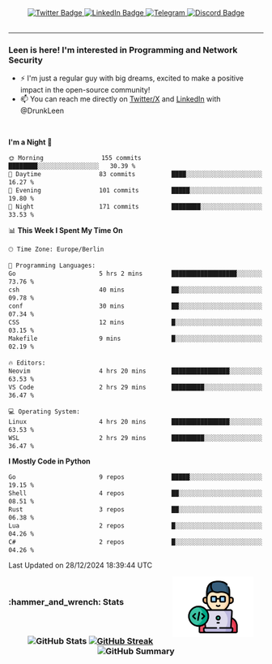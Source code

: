 <div id="badges" align="center">
  <a href="https://twitter.com/DrunkLeen">
    <img src="https://img.shields.io/badge/Twitter-blue?style=for-the-badge&logo=twitter&logoColor=white" alt="Twitter Badge"/>
  </a>
  <a href="https://www.instagram.com/reza.df.x">  
    <img src="https://img.shields.io/badge/LinkedIn-skyblue?style=for-the-badge&logo=LinkedIn&logoColor=black" alt="LinkedIn Badge"/>
  </a>
  <a href="http://telegram.me/rezadfx">
    <img src="https://img.shields.io/badge/Telegram-white?style=for-the-badge&logo=telegram&logoColor=blue" alt=Telegram Badge"/>
  </a>
  <a href="https://discord.com/users/DrunkLeen">
    <img src="https://img.shields.io/badge/Discord-gray?style=for-the-badge&logo=discord&logoColor=white" alt="Discord Badge"/>
  </a>
  <br>
  <img src="https://komarev.com/ghpvc/?username=drunkleen&style=flat-square&color=red" alt=""/>
</div>


---


### <summary><b> Leen is here! I'm interested in Programming and Network Security</b></summary>

- :zap: I'm just a regular guy with big dreams, excited to make a positive impact in the open-source community!
- :mailbox: You can reach me directly on [Twitter/X](https://twitter.com/DrunkLeen) and [LinkedIn](https://www.linkedin.com/in/drunkleen/) with @DrunkLeen

<br>

<!-- <details>
<summary><b>:gear: &nbsp;Git statistics</b></summary>
<br>

[![Top Langs](https://github-readme-stats.vercel.app/api/top-langs/?username=drunkleen&layout=compact&theme=github_dark#gh-dark-mode-only)](https://github.com/drunkleen/github-readme-stats)
[![Top Langs](https://github-readme-stats.vercel.app/api/top-langs/?username=drunkleen&layout=compact&theme=vue#gh-light-mode-only)](https://github.com/drunkleen/github-readme-stats)
[![DrunkLeen's GitHub stats-Dark](https://github-readme-stats.vercel.app/api?username=drunkleen&show_icons=true&theme=github_dark#gh-dark-mode-only)](https://github.com/drunkleen/)
[![DrunkLeen's GitHub stats-Light](https://github-readme-stats.vercel.app/api?username=drunkleen&show_icons=true&theme=vue#gh-light-mode-only)](https://github.com/drunkleen/github-readme-stats)
[![willianrod's wakatime stats](https://github-readme-stats.vercel.app/api/wakatime?username=drunkleen&theme=github_dark#gh-dark-mode-only)](https://github.com/drunkleen/github-readme-stats)
[![willianrod's wakatime stats](https://github-readme-stats.vercel.app/api/wakatime?username=drunkleen&layout=compact&theme=vue#gh-light-mode-only)](https://github.com/drunkleen/github-readme-stats)

</details> -->


<!--START_SECTION:waka-->
**I'm a Night 🦉** 

```text
🌞 Morning                155 commits         ████████░░░░░░░░░░░░░░░░░   30.39 % 
🌆 Daytime                83 commits          ████░░░░░░░░░░░░░░░░░░░░░   16.27 % 
🌃 Evening                101 commits         █████░░░░░░░░░░░░░░░░░░░░   19.80 % 
🌙 Night                  171 commits         ████████░░░░░░░░░░░░░░░░░   33.53 % 
```


📊 **This Week I Spent My Time On** 

```text
🕑︎ Time Zone: Europe/Berlin

💬 Programming Languages: 
Go                       5 hrs 2 mins        ██████████████████░░░░░░░   73.76 % 
csh                      40 mins             ██░░░░░░░░░░░░░░░░░░░░░░░   09.78 % 
conf                     30 mins             ██░░░░░░░░░░░░░░░░░░░░░░░   07.34 % 
CSS                      12 mins             █░░░░░░░░░░░░░░░░░░░░░░░░   03.15 % 
Makefile                 9 mins              █░░░░░░░░░░░░░░░░░░░░░░░░   02.19 % 

🔥 Editors: 
Neovim                   4 hrs 20 mins       ████████████████░░░░░░░░░   63.53 % 
VS Code                  2 hrs 29 mins       █████████░░░░░░░░░░░░░░░░   36.47 % 

💻 Operating System: 
Linux                    4 hrs 20 mins       ████████████████░░░░░░░░░   63.53 % 
WSL                      2 hrs 29 mins       █████████░░░░░░░░░░░░░░░░   36.47 % 
```

**I Mostly Code in Python** 

```text
Go                       9 repos             █████░░░░░░░░░░░░░░░░░░░░   19.15 % 
Shell                    4 repos             ██░░░░░░░░░░░░░░░░░░░░░░░   08.51 % 
Rust                     3 repos             ██░░░░░░░░░░░░░░░░░░░░░░░   06.38 % 
Lua                      2 repos             █░░░░░░░░░░░░░░░░░░░░░░░░   04.26 % 
C#                       2 repos             █░░░░░░░░░░░░░░░░░░░░░░░░   04.26 % 
```




 Last Updated on 28/12/2024 18:39:44 UTC
<!--END_SECTION:waka-->

<img align='right' height='120' style="margin-right:20px" src='assets/img/programmer.png' alt='Programmer'>


<p align="center">
<br>
<summary><h3><b>:hammer_and_wrench: Stats</b></h3></summary>
<br>

<h3 align="center">
  
![GitHub Stats](http://github-profile-summary-cards.vercel.app/api/cards/stats?username=drunkleen&theme=tokyonight) [![GitHub Streak](https://github-readme-streak-stats.herokuapp.com?user=drunkleen&theme=tokyonight&hide_border=true&date_format=j%20M%5B%20Y%5D&card_width=480)](https://git.io/streak-stats)
![GitHub Summary](http://github-profile-summary-cards.vercel.app/api/cards/profile-details?username=drunkleen&theme=tokyonight)

</h3>
